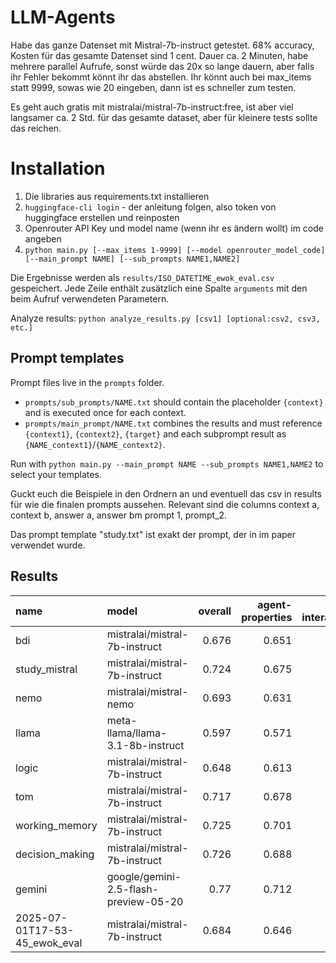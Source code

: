 # LLM-Agents

Habe das ganze Datenset mit Mistral-7b-instruct getestet. 68% accuracy, Kosten für das gesamte Datenset sind 1 cent. Dauer ca. 2 Minuten, habe mehrere parallel Aufrufe, sonst würde das 20x so lange dauern, aber falls ihr Fehler bekommt könnt ihr das abstellen. Ihr könnt auch bei max_items statt 9999, sowas wie 20 eingeben, dann ist es schneller zum testen. 

Es geht auch gratis mit mistralai/mistral-7b-instruct:free, ist aber viel langsamer ca. 2 Std. für das gesamte dataset, aber für kleinere tests sollte das reichen.


# Installation

1. Die libraries aus requirements.txt installieren
2. `huggingface-cli login` - der anleitung folgen, also token von huggingface erstellen und reinposten
3. Openrouter API Key und model name (wenn ihr es ändern wollt) im code angeben
4. `python main.py [--max_items 1-9999] [--model openrouter_model_code] [--main_prompt NAME] [--sub_prompts NAME1,NAME2]`

Die Ergebnisse werden als `results/ISO_DATETIME_ewok_eval.csv` gespeichert. Jede Zeile enthält zusätzlich eine Spalte `arguments` mit den beim Aufruf verwendeten Parametern.

Analyze results:
`python analyze_results.py [csv1] [optional:csv2, csv3, etc.]`


## Prompt templates
Prompt files live in the `prompts` folder.

- `prompts/sub_prompts/NAME.txt` should contain the placeholder `{context}` and is executed once for each context.
- `prompts/main_prompt/NAME.txt` combines the results and must reference `{context1}`, `{context2}`, `{target}` and each subprompt result as `{NAME_context1}`/`{NAME_context2}`.

Run with `python main.py --main_prompt NAME --sub_prompts NAME1,NAME2` to select your templates.

Guckt euch die Beispiele in den Ordnern an und eventuell das csv in results für wie die finalen prompts aussehen.
Relevant sind die columns context a, context b, answer a, answer bm prompt 1, prompt_2.

Das prompt template "study.txt" ist exakt der prompt, der in im paper verwendet wurde.

## Results
| name                          | model                                 |   overall |   agent-properties |   social-interactions |   social-properties |
|:------------------------------|:--------------------------------------|----------:|-------------------:|----------------------:|--------------------:|
| bdi                           | mistralai/mistral-7b-instruct         |     0.676 |              0.651 |                 0.78  |               0.727 |
| study_mistral                 | mistralai/mistral-7b-instruct         |     0.724 |              0.675 |                 0.826 |               0.927 |
| nemo                          | mistralai/mistral-nemo                |     0.693 |              0.631 |                 0.863 |               0.905 |
| llama                         | meta-llama/llama-3.1-8b-instruct      |     0.597 |              0.571 |                 0.594 |               0.759 |
| logic                         | mistralai/mistral-7b-instruct         |     0.648 |              0.613 |                 0.737 |               0.773 |
| tom                           | mistralai/mistral-7b-instruct         |     0.717 |              0.678 |                 0.843 |               0.832 |
| working_memory                | mistralai/mistral-7b-instruct         |     0.725 |              0.701 |                 0.82  |               0.781 |
| decision_making               | mistralai/mistral-7b-instruct         |     0.726 |              0.688 |                 0.794 |               0.892 |
| gemini                        | google/gemini-2.5-flash-preview-05-20 |     0.77  |              0.712 |                 0.923 |               0.973 |
| 2025-07-01T17-53-45_ewok_eval | mistralai/mistral-7b-instruct         |     0.684 |              0.646 |                 0.803 |               0.797 |
